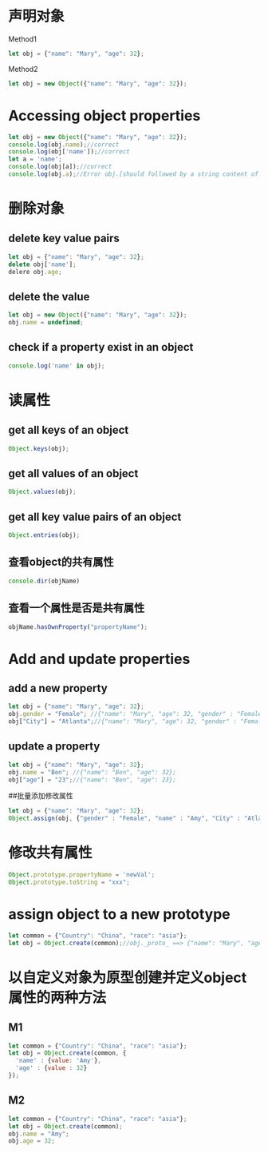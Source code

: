 # 声明对象
Method1
```javascript
let obj = {"name": "Mary", "age": 32};
```
Method2
```javascript
let obj = new Object({"name": "Mary", "age": 32});
```
# Accessing object properties
```javascript
let obj = new Object({"name": "Mary", "age": 32});
console.log(obj.name);//correct
console.log(obj['name']);//correct
let a = 'name';
console.log(obj[a]);//correct
console.log(obj.a);//Error obj.[should followed by a string content of the key]
```
# 删除对象
## delete key value pairs
```javascript
let obj = {"name": "Mary", "age": 32};
delete obj['name'];
delere obj.age;
```
## delete the value 
``` javascript
let obj = new Object({"name": "Mary", "age": 32});
obj.name = undefined;
```
## check if a property exist in an object
```javascript
console.log('name' in obj);
```
# 读属性
## get all keys of an object
```javascript
Object.keys(obj);
```
## get all values of an object
```javascript
Object.values(obj);
```
## get all key value pairs of an object
```javascript
Object.entries(obj);
```
## 查看object的共有属性
```javascript
console.dir(objName)  
```
## 查看一个属性是否是共有属性
```javascript
objName.hasOwnProperty("propertyName");  
```
# Add and update properties
## add a new property
```javascript
let obj = {"name": "Mary", "age": 32};
obj.gender = "Female"; //{"name": "Mary", "age": 32, "gender" : "Female"};
obj["City"] = "Atlanta";//{"name": "Mary", "age": 32, "gender" : "Female", "City" : "Atlanta"};
```
## update a property
```javascript
let obj = {"name": "Mary", "age": 32};
obj.name = "Ben"; //{"name": "Ben", "age": 32};
obj["age"] = "23";//{"name": "Ben", "age": 23};
```
##批量添加修改属性
```javascript
let obj = {"name": "Mary", "age": 32};
Object.assign(obj, {"gender" : "Female", "name" : "Amy", "City" : "Atlanta"});//{"name" : "Amy", "age" : 32, "gender" : "Female", "City" : "atlanta"};
```
# 修改共有属性
```javascript
Object.prototype.propertyName = 'newVal';
Object.prototype.toString = "xxx";
```
# assign object to a new prototype
```javascript
let common = {"Country": "China", "race": "asia"};
let obj = Object.create(common);//obj._proto_ ==> {"name": "Mary", "age": 23}以common为原型创建object
```
# 以自定义对象为原型创建并定义object属性的两种方法
## M1
```javascript
let common = {"Country": "China", "race": "asia"};
let obj = Object.create(common, {
  'name' : {value: 'Amy'},
  'age' : {value : 32}
});
```
## M2
```javascript
let common = {"Country": "China", "race": "asia"};
let obj = Object.create(common);
obj.name = "Amy";
obj.age = 32;
```
